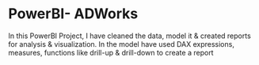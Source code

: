 # PowerBI- ADWorks
In this PowerBI Project, I have cleaned the data, model it & created reports for analysis & visualization.
In the model have used DAX expressions, measures, functions like drill-up & drill-down to create a report
